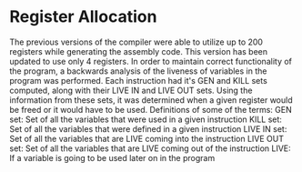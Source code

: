 # Register Allocation
The previous versions of the compiler were able to utilize up to 200 registers while generating the assembly code. This version has been updated to use only 4 registers. In order to maintain correct functionality of the program, a backwards analysis of the liveness of variables in the program was performed. Each instruction had it's GEN and KILL sets computed, along with their LIVE IN and LIVE OUT sets. Using the information from these sets, it was determined when a given register would be freed or it would have to be used. 
Definitions of some of the terms:
GEN set: Set of all the variables that were used in a given instruction
KILL set: Set of all the variables that were defined in a given instruction
LIVE IN set: Set of all the variables that are LIVE coming into the instruction
LIVE OUT set: Set of all the variables that are LIVE coming out of the instruction
LIVE: If a variable is going to be used later on in the program
